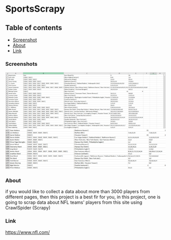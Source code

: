 # SportsScrapy

## Table of contents
* [Screenshot](#screenshot)
* [About](#about)
* [Link](#link)

### Screenshots
<img src="scraped_players.PNG" alt="a"/>
<img src="scraped_players2.PNG" alt="a"/>

### About
if you would like to collect a data about more than 3000 players from different pages, then this project is a best fir for you,
in this project, one is going to scrap data about NFL teams' players from this site using CrawlSpider (Scrapy)

### Link
https://www.nfl.com/ 
